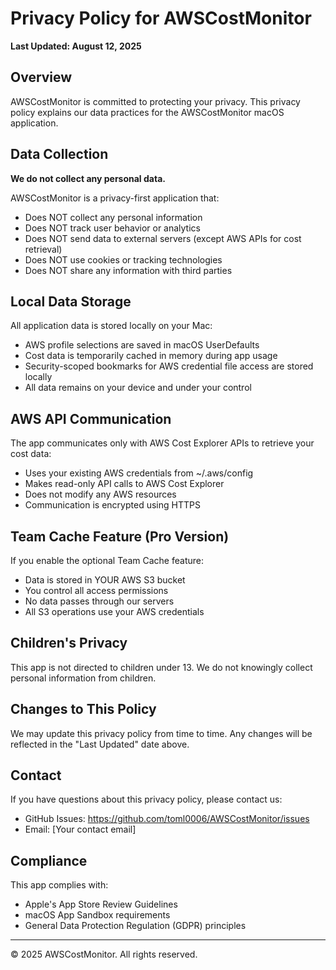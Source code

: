 # Privacy Policy for AWSCostMonitor

**Last Updated: August 12, 2025**

## Overview

AWSCostMonitor is committed to protecting your privacy. This privacy policy explains our data practices for the AWSCostMonitor macOS application.

## Data Collection

**We do not collect any personal data.**

AWSCostMonitor is a privacy-first application that:
- Does NOT collect any personal information
- Does NOT track user behavior or analytics
- Does NOT send data to external servers (except AWS APIs for cost retrieval)
- Does NOT use cookies or tracking technologies
- Does NOT share any information with third parties

## Local Data Storage

All application data is stored locally on your Mac:
- AWS profile selections are saved in macOS UserDefaults
- Cost data is temporarily cached in memory during app usage
- Security-scoped bookmarks for AWS credential file access are stored locally
- All data remains on your device and under your control

## AWS API Communication

The app communicates only with AWS Cost Explorer APIs to retrieve your cost data:
- Uses your existing AWS credentials from ~/.aws/config
- Makes read-only API calls to AWS Cost Explorer
- Does not modify any AWS resources
- Communication is encrypted using HTTPS

## Team Cache Feature (Pro Version)

If you enable the optional Team Cache feature:
- Data is stored in YOUR AWS S3 bucket
- You control all access permissions
- No data passes through our servers
- All S3 operations use your AWS credentials

## Children's Privacy

This app is not directed to children under 13. We do not knowingly collect personal information from children.

## Changes to This Policy

We may update this privacy policy from time to time. Any changes will be reflected in the "Last Updated" date above.

## Contact

If you have questions about this privacy policy, please contact us:
- GitHub Issues: https://github.com/toml0006/AWSCostMonitor/issues
- Email: [Your contact email]

## Compliance

This app complies with:
- Apple's App Store Review Guidelines
- macOS App Sandbox requirements
- General Data Protection Regulation (GDPR) principles

---

© 2025 AWSCostMonitor. All rights reserved.